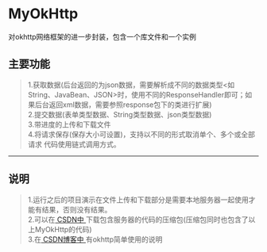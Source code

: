 # MyOkHttp
对okhttp网络框架的进一步封装，包含一个库文件和一个实例

## 主要功能
> 1.获取数据(后台返回的为json数据，需要解析成不同的数据类型<如String、JavaBean、JSON>时，使用不同的ResponseHandler即可；如果后台返回xml数据，需要参照response包下的类进行扩展)<br/>
> 2.提交数据(表单类型数据、String类型数据、json类型数据) <br/>
> 3.带进度的上传和下载文件 <br/>
> 4.将请求保存(保存大小可设置)，支持以不同的形式取消单个、多个或全部请求 代码使用链式调用方式。<br/>
***
## 说明
> 1.运行之后的项目演示在文件上传和下载部分是需要本地服务器一起使用才能有结果，否则没有结果。<br/>
> 2.可以在<a href="http://download.csdn.net/download/itrenj/9797816"> CSDN中 </a>下载包含服务器的代码的压缩包(压缩包同时也包含了以上MyOkHttp的代码)<br/>
> 3.在<a href="http://blog.csdn.net/itrenj/article/details/69787931"> CSDN博客中 </a>有okhttp简单使用的说明<br/>
